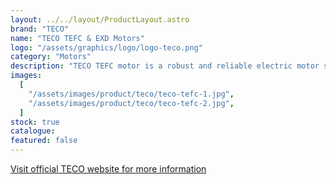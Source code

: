 ```yaml
---
layout: ../../layout/ProductLayout.astro
brand: "TECO"
name: "TECO TEFC & EXD Motors"
logo: "/assets/graphics/logo/logo-teco.png"
category: "Motors"
description: "TECO TEFC motor is a robust and reliable electric motor suitable for a wide range of industrial applications where protection from the environment and efficient cooling are essential."
images:
  [
    "/assets/images/product/teco/teco-tefc-1.jpg",
    "/assets/images/product/teco/teco-tefc-2.jpg",
  ]
stock: true
catalogue:
featured: false
---
```


[Visit official TECO website for more information](https://www.tecowestinghouse.com/product-category/stock-motors/three-phase-tefc-motors/)
